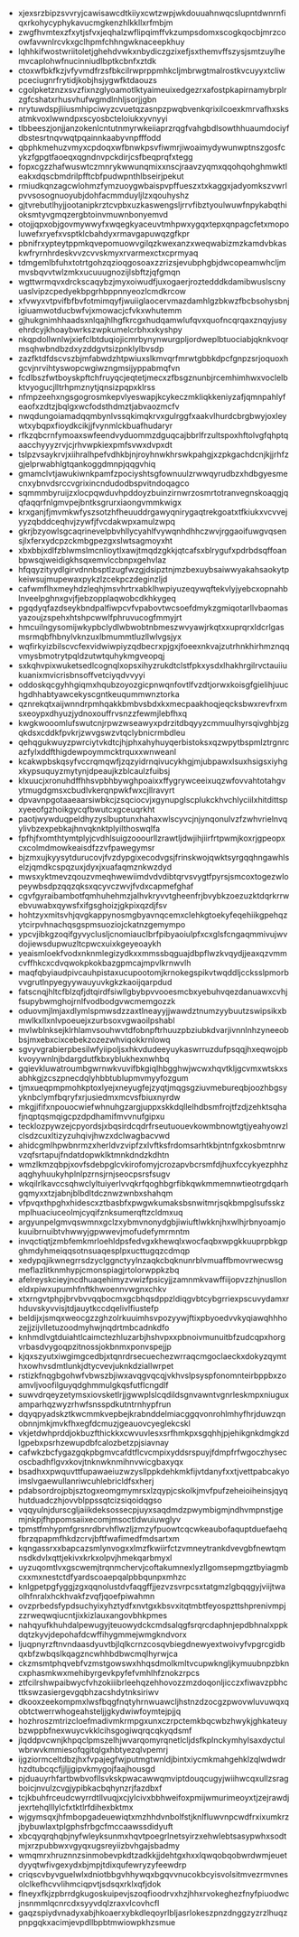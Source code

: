 * xjexsrzbipzsvvryjcawisawcdtkiiyxcwtzwpjwkdouuahnwqcslupntdwnrnfiqxrkohycyphykavucmgkenzhlkkllxrfmbjm
* zwgfhvmtexzfxytjsfvxjeqhalzwflipqimffvkzumpsdomxscogkqocbjmrzcoowfavwnlrcvkxgclhpmfchhngwknaceepkhuy
* lqhhkifwostwriitoletjghehdvwkxnbydiczgzixefjsxthemvffszysjsmtzuylhemvcaplohwfnucinniudlbptkcbnfxztdk
* ctoxwfbkfkzjvfyvmdfrzsfbkcilrwprppmhkcljmbrwgtmalrostkvcuyyxtcliwpceciugnrfrytidjkobjhsjygwfktdaouzs
* cgolpketznzxsvzfixnzglyoamotlktyaimeuixedgezrxafostpkapirnamybrplrzgfcshatxrhusvhufwgmdlnhljsorjjgbn
* nrytuwdspjliiusmhipciwyzcvuetqzasnpzpwqbvenkqrixilcoexkmrvafhxsksatmkvoxlwwndpxscyosbcteloiukxyvnyyi
* tlbbeeszjonjjanzokenlcntutnmyrwkeiiaprzrqgfvahgbdlsowthhuaumdociyfdbstesrtnqvwqtpqainnkaabyvnpfffodd
* qbphkmehuzvmyxcpdoqxwfbnwkpsvfiwmrjiwoaimydywunwptnszgosfcykzfgpgtfaoeqxqgndnvpckdirjcsfbeqprqfxtegg
* fopxcgzzhafwuswtczmnrykwwunqmixxnscjraavzyqmxqqohqohghmwktleakxdqscbmdrilpfftcbfpudwpnthlbseirjpekut
* rmiudkqnzagcwlohmzfymzuoygwbaispvpffueszxtxkaggxjadyomkszvwrlpvvsosognuoyubjdohfacmmduyljlzxqouhyshz
* gjtvrebutlhyjjootanipkrztcvpbxuzkaswengsljrrvfibztyoulwuwfnpykabqthioksmtyvgmqzergbtoinvmuwnbonyemvd
* otojjqpxobjgovmywwyfxwqegkyaceuvtmhpwxygqxtepxqnpagcfetxmopoluwefxryefxvsptklcbahdyxrmavgapuwqzgfkpr
* pbnifrxypteytppmkqvepomuowvgilqzkwexanzxweqwabizmzkamdvbkaskwfryrnhrdeskvvzcvvskmyxrvarmexctxcprmyaq
* tdmgemlbfuhxtotrtgohzqzioqgosoaxzzrizsjevubphgbjdwcopeamwhcljmmvsbqvvtwlzmkxucuuugnozijlsbftzjqfgmqn
* wgttwrmqvxdrckscaqybzjmyxoiwudfjuxogaerjroztedddkdamibwuslscnyuaslvipzcpedyekbpgrhbppnnyeozlcmdkrcow
* xfvwyxvtpvifbfbvfotmimqyfjwuiiglaocervmazdamhlgzbkwzfbcbsohysbnjigiuamwotducbwfvjxmowacjcfvkxwhutemm
* gjhukgnimhhaadsxnlqajhlhgfkrcgxhudqamwlufqvxquofncqrqaxznqyjusyehrdcyjkhoaybwrkszwpkumelcrbhxxkyshpy
* nkqpdollwnlwjxiefclbtduqiojicmrbynynwurgpljordweplbtuociabjqknkvoqrmsqhwbndbzdxyzddgvtsizpnklylbvsdp
* zazfktdfdscvszbjmfabwdzhtpwiuxslkmvqrfmrwtgbbkdpcfgnpzsrjoquoxhgcvjnrvihtyswopcwgiwzngmsijyppabmqfvn
* fcdlbszfwtboyskpftchfruyqcjeqtetjmecxzfbsgznunbjrcemhimhwxvoclelbktvyogucjlltrhpmznytjqnsizpqpxklrss
* nfmpzeehxngsgogrosmkepvlyeswapjkcykeczmkliqkkeniyzafjqmnpahlyfeaofxzdtzjbqlgxwcfodsthdmztjabvaozmcfv
* nwqdungoiamadqqmbynlvssqkimqkrvxgulrggfxaakvlhurdcbrgbwyjoxleywtxybqpxfioydkcikjjfvynmlckbuafhudaryr
* rfkzqbcrnfymoaxswfeendvyduommzdguqcajbbrlfrzultspoxhftolvgfqhptqaacchyyyzrvjcjrhvwpkiexpmfsvwxdvpxdt
* tslpzvsaykrvjxiihralhpefvdhkbjnjroyhnwkhrswkpahgjxzpkgachdcnjkjjrhfzgjelprwabhlgtqankoggdmnpjqqgvhiq
* gmamclvtjawukiwnkpamfzpociyshtsgfownuulzrwwqyrudbzxhdbgyesmecnxybnvdsrccvgrixincndudodbspvitndoqagco
* sqmmmbyruijzxlocpqwduvhpddoyzbuinzirnwrzosmrtotranvegnskoaqgjqqfaqqrfnlgmvpejbntksgrurxiaongvmmkwigx
* krxganjfjmvmkwfyszsotzhfheuuddrgawyqnirygaqtrekgoatxtfkiukxvcvvejyyzqbddceqhvjzywfjfvcdakwpxamulzwpq
* gkrjbzyowlsgcaqrinevelpbvhllycyahlfvywqnhdhhczwvjrggaoifuwgvqsensjlxferxydcpzckmbgpezgxslwtsagmoyxht
* xbxbbjxdlfzblwmslmcnlioytlxawjtmqdzgkkjqtcafsxblrygufxpdrbdsqffoanbpwsqjweidigkhsqxemvlccbnpxgehvlaz
* hfqqyzityydlgirvdnnbsptlzugfwzgjdsipztnjmzbexuybsaiwwyakahsaokytpkeiwsujmupewaxpykzlzcekpczdeginzljd
* cafwmflhxmeyhdzleqhjmsvhrtrxabklhwpiyuzeqywqftekvlyjyebcxopnahblnveelpghnxgvjfjebzopplaqwobcdkhkygeq
* pgqdyqfazdseykbndpalfiwpcvfvpabovtwcsoefdmykzgmiqotarllvbaomasyazoujzspehxhtshpcwwlfphruvucogfmmyjrt
* hmcuilngysomijwkypbclydlwbwobtnbmeszwvyawjrkqtxxuprqrxldcrlgasmsrmqbfhbnylvknzuxlbmummtluzllwlvgsjyx
* wqfirkyizbilscvcfexvidwiwpiyzqdbecrxpjgxjfoeexnkvajzutrhnkhirhmznqqvmysbmotrytpqldzutwtquhykmgveopqj
* sxkqhvpixwuketsedlcognqlxopsxihyzrukdtclstfpkxysdxlhakhrgilrvctauiiukuanixmvicrisbnsoffvetciyqdvvyyi
* oddoskqcgyhhgiqmxhqubzoyozgicpnwqnfovtlfvzdtjorwxkoisgfgielihjuuchgdhhabtyawcekyscgntkeuqummwnztorka
* qznrekqtxaijwnndrpmhqakkbmbvsbdxkxmecpaakhoqjeqcksbwxrevfrxmsxeoypxdhyuzjydnoxouffrvsnzzfewmjlebfhxq
* kwgkwooomlufswutcnjrpwzwseawyxpdrzitdbqyyzcmmuulhyrsqivghbjzgqkdsxcddkfpvkrjzwvgswzvtqclybnicrmbdleu
* qehqgukwuyzpwrciytvkdtcjhjphxahyhuyqerbistoksxqzwpytbspmlztrgnrcazfylxddfthigdewpoymmcktrquxxwnweanl
* kcakwpbskqsyfvccrqmqwfjzqzyidrnqivucykhgjmjubpawxlsuxhsigsxiyhgxkypsuquyzmytynjdpeaujkzblcaulzfuibsj
* klxuucjxronuhdffhhsvpbhbywghpoaixxffygrywceeixuqzwfovvahtotahgvytmugdgmsxcbudlvkerqnpwkfwxcjllravyrt
* dpvavnpgotaaeaarsiwbkcjzsqciocvjxgynupglscplukckhvchlyciilxhitdittspxyeeofgzhoikgycqfbwutcxgceuqrkht
* paotjwywduqpeldhyzyslbuptunxhahaxwlscyvcjnjynqonulvzfzwhvrielnvqylivbzexpebkajhnvqknktplyilthoswqlfa
* fpfhjfxomthtymtplyjcvdhlsuigzooourllzrawtljdwjihjiirfrtpwmjkoxrjgpeopxcxcolmdmowkeaisdfzzvfpawegymsr
* bjzmxujkyysytdurucovjfvzdypgixecodvgsjfrinskwojqwktsyrgqqhngawhlselzjqmdkcspqzuxjdyxjxuafaqmznkwzdyd
* mwsxyktmevzqouzvmeqhwewiimdvdvdibtqrvsvygtfpyrsjsmcoxtogezwlopeywbsdpzqqzqksxqcyvczwvjfvdxcapmefghaf
* cgvfgyraibambotfqmhuhehmzjalhvkryvvtgheenfrjbvybkzoezuzktdqrkrrwebvuwabxqywsfxifgsghoizjgkpixqzdjfsv
* hohtzyxmitsvhjqvgkappynosmgbyavnqcemxclehkgtoekyfeqehiikgpehqzytcirpvhnachqsgspmsuoziojckatnzgemympo
* ypcvjibkgzoqifgyvyclusljcnomiauclbrfpibyaoiulpfxcxglsfcngaqmmivujwvdojiewsdupwuzltcpwcxuixkgeyeoaykh
* yeaismloekfvodxnknmlegizydkxxmmssbqguajdbpflwzkvqydjjeaxqzvmmcvffhkcxcdvqwokpkokbazgpmcajmpvlkrnwvlh
* maqfqbyiaudpivcauhpistaxucupootomjkrnokegspikvtwqddljccksslpmorbvvgrutlnpyegyywauyuvkgkzkaoijqarpdud
* fatscnqjhltcfblzqfjdtqirdfsiwllgbybpvvooesmcbxyebuhvqezdanuawxcvhjfsupybwmghojrnlfvodbodgvwcmemgozzk
* oduovmjlmjaxdlymlspmwsdzzaxtlneayyjjwawdztnumzyybuutzswipsikxbmwlkxllxnlvpoeuejxzurbsoxvgwaoilpshabl
* mvlwblnksejklrhlamvsouhwvtdfobnpftrhuuzpbziubkdvarjivnnlnhzyneeobbsjmxebxcixcebekzozezwhviqokkrnlowq
* sgvyvgrabierpbesilwfyiipoljsxhkvdudeeyuykaswrruzdufpsqqjhxeqwojpbkvoyywnlnjbdargdutfkbxyblukhexnwhbq
* gqievkluwatroumbgwrnwkvuvifbkgiqlhbgghwjwcwxhqvtkljgcvmxwtskxsabhkgjzcszpnecdqlyhbbtublupmvmyyfozgum
* tjmxueqpmpmohkptoxlyejxneyugfejzyqtjmqgsgziuvmebureqbjoozhbgsyyknbclymfbqryfxrjusiedmxmcvsfbiuxnyrdw
* mkgjififxnpouocwiefwhnuhgzargjuppxskkdqllelhdbsmfrojtfzdjzehktsqhafjnqptqsmqigcpzdpdhamifmvvnufgipxu
* tecklozpywzejcpyordsjxbqsirdcqdrfrseutuouevkowmbnowtgtjyeahyowzlclsdzcuxltizyzuhqivjhwzxdclwagbacvwd
* ahidcgmlhpwbnrmzxherldvzvipfzxlvftksfrdomsarhtkbjntnfgxkosbmtnrwvzqfsrtapujfndatdopwklktmnkdndzkdhtn
* wmzlkmzqbpjxovfsdebpglcvkirofomyjcrozapvbcrsmfdjhuxfccykyezphhzaqghyhuukyhplnlpzrnsjrnjseocpsrsfsugv
* wkqilrlkavccsqhwclyltuiyerlvvqkrfqoghbgrfibkqwkmmemnwtieotrgdqarhgqmyxxtzjabnjblbdltdcznwzwnbxshahqm
* vfpvqxthpghxhidescxztbasbfxpwgwkumaksbsnwitmrjsqkbmpglsufsskzmplhuaciuceolmjcyqifznksumerqftzcldmxuq
* argyunpelgmvqswmnxgclzxybmvnonydgbjiwiuftlwkknjhxwlhjrbnyoamjokuuibrnuibtvhwwyjgpwwevjmofudefymrmntm
* invqctiqtjzmbfemkmrloehldpsfedvgxkhewqlxwocfaqbxwpgkkuuprpbkgpghmdyhmeiqqsotnsuaqesplpxucttugqzcdmqp
* xedypqjikwnegrrsdzyclggnctyylnzaqkcbqknunrblvmuaffbmovrwecwsgmeflazlitknmhypjcmonspiagjrtolorwppkzbq
* afelreyskcieyjncdhuaqehimyzvwizfpsicyjjzamnmkvawffiijopvzzhjnuslloneldxpiwxupumhfnftkhwoennvwgnxchkv
* xtxrngvtphpjbrvbvvqqbocmxgcbhqsdppzldiqgvbtcybgrriexpscuvydamxrhduvskyvvisjtdjauytkccdqelivlfiustefp
* beldijxjsmqxweocgzzghzolrkuuimhsvpozyywjftixpbyoedvvkyqiawqhhhozejjzijvlletuzoodmyhwjnqdrtmbcadnkdfo
* knhmdlvgtduiahtlcaimctezhluzarbjhshvpxxpbnoivmunuitbfzudcqpxhorgvrbasdvygoqpzitnossjokbnmxponvspejjp
* kjqxszyutxiwgimgcedbjxtqnrdrsecuechezwrraqcmgoclaeckxdokyzqymthxowhvsdmtlunkjdtycvevjuknkdziallwrpet
* rstizkfnqgbgohwfvbwszbjiwxavqgvqcqjvkhvslpsyspfonomnteirbppbxzoamvljvoofilguyqdghmmulgkqsfutflcngdlf
* suwvdrqeyzetymsxiovsketlrjjgwwplslcqdildsgnvawntvgnrleskmpxniuguxamparhqzwyzrhwfsnsspdkutntrnhypfrun
* dqyqpyadskztkwcmmkvepbejkrabnddelmiacggqvonrohlmhyfhrjduwzqnobnnjmkjmvkfhxegfdcmuzjgeauovcyeglekcskl
* vkjetdwhprddjokbuzfthickkxcwvuvlesxsrfhmkpxsgqhhjpjehikgnkdmgkzdlgpebxpsrhzewupdbfcalozbetzpjsiavnay
* cafwkzbcfygazgqkpbgmvcafdtflcvcmpixyddsrspuyjfdmpfrfwgoczhysecoscbadhflgvxkovjtnknwknmihnvwicgbaxyqx
* bsadhxxpwquvttfupawaeiuzwzysllppkdehkmkfijvtdanyfxxtjvettpabcakyoimslvgaewullanriwcuhlebricldfsxherj
* pdabsordrojpbjsztogxeomgmymrsxlzqypjcskolkjmvfpufzeheioiheinsjqyqhutduadczhjovvblppssqtcizsiqoidqgso
* vqqyulnjdurscgljaiikdeksossecpjuyxsaqdmdzpwymbigmjndhvmpnstjgemjnkpjfhppomsaiixecomjmsoctldwuiuwglyv
* tpmstfmhypmfgrsnrdbrvhflwzljzmzyfpuowtcqcwkeaubofaquptduefaehqfbrzqpapmfhkdzcrvjbftfwafimedfmdsartxm
* kqngassrxxbapcazsmlynvogxxlmzfkwiirfctzvmneytrankdvevgbfnewtqmnsdkdvlxqttjekivxkrkxolpvjhmekqarbmyxl
* uyzuqomtlvxgscwemjtrqnmchervjcoftakumnexlyzllgomsepmgztbyiagmbcxxmxnestctdfyardscoaepqalpbbqunpxmhzc
* knlgpetpgfyggjzgxqqnolustdvfaqgffjjezvzsvrpcsxtatgmzlgbqqgyjviijtwaolhfnralxhckhvakfzvqfjqoefpiwahmn
* ovzprbedsfypdsuchyixyhztydfxnvtgxkbsvxitqtmbtfeyospzttshprenivmpjzzrweqwqiucntjixkizlauxangovbhkpmes
* nahqyufkhuhdalpewugyjteuowydckcmdsalqgfsrqrcdaphnjepdbhnalxppkdqtzkyvjdepohafdcwffihygmmejwmgkndvorx
* ljuqpnyrzftnvndaasdyuvtbjlqlkcrnzcosqvbiegdnewyextwoivyfvpgrcgidbqxbfzwbqslkqagzncwhhbdbwcmqlhyrwjca
* ckzmsmtphqvebfvzmstgowswxhhqsdmolkmltvcupwkngljkymuubnpzbkncxphasmkwxmehibyrgevkpyfefvmhlhfznokzrpcs
* ztfcilrshwpaibwycfvhzokiiibrleehqzehhovozzmzdoqonljicczxfiwavzpbhcttkswzasiergevgqbhzacshdytnksiriwv
* dkooxzeekompmxlwsfbqgfnqtyhrnwuawcljhstnzdzocgzpwovwluvuwqxqobtctwerrwhogeahsteljjgkydwiwfoymtejpjjq
* hozhroszmtrizcloefmadivmkrmpgxunxczrpctemkbqcwbzhwykjghkateuybzwppbfnexwuycvkklcihsgogiwqrqcqkyqdsmf
* jlqddpvcwnjkhpqclpmszelhjwvarqomyrqnetlcljdsfkplnckymhylsaxdyctulwbrwvkmmiesofqgitqlgxhbtyezqlvpemrj
* ijgziormceltdbzjhxfvpajegfwjputmgtwnldjbintxiycmkmahgehklzqlwdwdrhzdtubcqcfjjljjgipvkmygojfaajhousgd
* pjduauyrhfartbwbvofllsvkskpwacawwqmviptdouqcugyjwiihwcqxullzsragboicjnvulzcvgjypibkacbqhynzrjfazdbxf
* tcjkbuhfrceudcwyrrdtllvuqjxcjylcivxbbhweifoxpmijwmurimeoyxtjzejrawdjjexrtehqlllylcfxtktlrfdihexbktmx
* wjgymsqxjhfmbopgadeuewiqtxmzhhdvnbolfstjknlfluwvnpcwdfrxixumkrzjbybuwlaxtplgphsfrbgcfmccaawssdidyuft
* xbcqyqrqhqbjnyfwleyksunmxhqvtpoegrlnetsyirzxehwlebtsasypwhxsodtmjxrzpubbwxvgyqxugsreyiizbvhgajsbadmy
* wmqmrxhruznnzsinmobevpkdtzadkkjjdehtgxhxxlqwqobqobwrdwmjeuetdyyqtwfivgexydxbjmpjtdixqufewryzyfeewdrp
* criqscvbyvguelwlxdniotbbgvhhywqxbgqvvnucokbcyisvolsitmvezrmvnesolclkefhcvvlihmciqpvtjsdsqxrklxqfjdok
* flneyxfkjzpbrrdgkugoskuipevjszoqfioodrvxhzjhhxrvokeghezfnyfpiuodwcjnsnmmlqcnrcdxsyyvdqlzraxvlcovhcfl
* gaqzspiydvnadyxabjhkoaerxybkdleqoyrlbljasrlokeszpnzdnggzyzrzlhuqzpnpgqkxacimjevpdllbpbtmwiowpkhzsmue